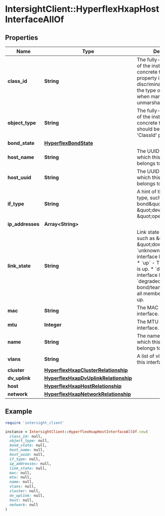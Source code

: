 # IntersightClient::HyperflexHxapHostInterfaceAllOf

## Properties

| Name | Type | Description | Notes |
| ---- | ---- | ----------- | ----- |
| **class_id** | **String** | The fully-qualified name of the instantiated, concrete type. This property is used as a discriminator to identify the type of the payload when marshaling and unmarshaling data. | [default to &#39;hyperflex.HxapHostInterface&#39;] |
| **object_type** | **String** | The fully-qualified name of the instantiated, concrete type. The value should be the same as the &#39;ClassId&#39; property. | [default to &#39;hyperflex.HxapHostInterface&#39;] |
| **bond_state** | [**HyperflexBondState**](HyperflexBondState.md) |  | [optional] |
| **host_name** | **String** | The UUID of the host to which this interface belongs to. | [optional] |
| **host_uuid** | **String** | The UUID of the host to which this interface belongs to. | [optional] |
| **if_type** | **String** | A hint of the interface type, such as \&quot;ovs-bond\&quot;, \&quot;device\&quot;, \&quot;openvswitch\&quot;. | [optional] |
| **ip_addresses** | **Array&lt;String&gt;** |  | [optional] |
| **link_state** | **String** | Link state information such as \&quot;up\&quot;, \&quot;down\&quot;. * &#x60;unknown&#x60; - The interface line is unknown. * &#x60;up&#x60; - The interface line is up. * &#x60;down&#x60; - The interface line is down. * &#x60;degraded&#x60; - For a bond/team interface, not all member interface is up. | [optional][default to &#39;unknown&#39;] |
| **mac** | **String** | The MAC address of the interface. | [optional] |
| **mtu** | **Integer** | The MTU size of the interface. | [optional] |
| **name** | **String** | The name of the host to which this interface belongs to. | [optional] |
| **vlans** | **String** | A list of vlans allowed on this interface. | [optional] |
| **cluster** | [**HyperflexHxapClusterRelationship**](HyperflexHxapClusterRelationship.md) |  | [optional] |
| **dv_uplink** | [**HyperflexHxapDvUplinkRelationship**](HyperflexHxapDvUplinkRelationship.md) |  | [optional] |
| **host** | [**HyperflexHxapHostRelationship**](HyperflexHxapHostRelationship.md) |  | [optional] |
| **network** | [**HyperflexHxapNetworkRelationship**](HyperflexHxapNetworkRelationship.md) |  | [optional] |

## Example

```ruby
require 'intersight_client'

instance = IntersightClient::HyperflexHxapHostInterfaceAllOf.new(
  class_id: null,
  object_type: null,
  bond_state: null,
  host_name: null,
  host_uuid: null,
  if_type: null,
  ip_addresses: null,
  link_state: null,
  mac: null,
  mtu: null,
  name: null,
  vlans: null,
  cluster: null,
  dv_uplink: null,
  host: null,
  network: null
)
```

